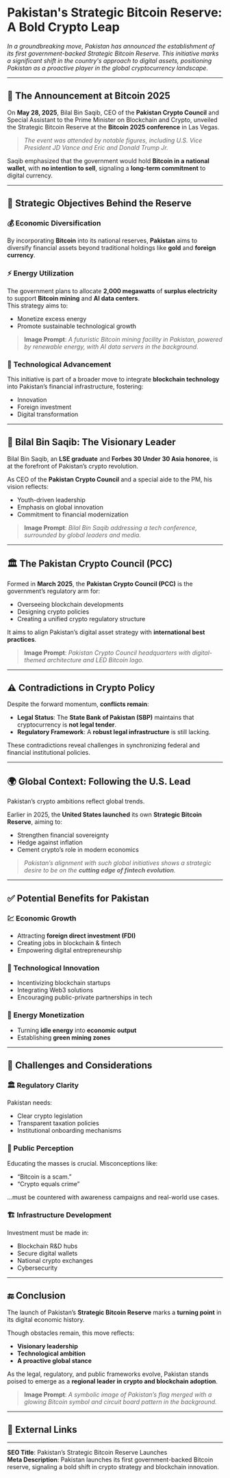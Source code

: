 # Pakistan's Strategic Bitcoin Reserve: A Bold Crypto Leap

_In a groundbreaking move, Pakistan has announced the establishment of its first government-backed Strategic Bitcoin Reserve. This initiative marks a significant shift in the country's approach to digital assets, positioning Pakistan as a proactive player in the global cryptocurrency landscape._

---

## 📍 The Announcement at Bitcoin 2025

On **May 28, 2025**, Bilal Bin Saqib, CEO of the **Pakistan Crypto Council** and Special Assistant to the Prime Minister on Blockchain and Crypto, unveiled the Strategic Bitcoin Reserve at the **Bitcoin 2025 conference** in Las Vegas.

> _The event was attended by notable figures, including U.S. Vice President JD Vance and Eric and Donald Trump Jr._

Saqib emphasized that the government would hold **Bitcoin in a national wallet**, with **no intention to sell**, signaling a **long-term commitment** to digital currency.

---

## 🧭 Strategic Objectives Behind the Reserve

### 💰 Economic Diversification

By incorporating **Bitcoin** into its national reserves, **Pakistan** aims to diversify financial assets beyond traditional holdings like **gold** and **foreign currency**.

### ⚡ Energy Utilization

The government plans to allocate **2,000 megawatts** of **surplus electricity** to support **Bitcoin mining** and **AI data centers**.  
This strategy aims to:

- Monetize excess energy  
- Promote sustainable technological growth

> **Image Prompt**: _A futuristic Bitcoin mining facility in Pakistan, powered by renewable energy, with AI data servers in the background._

### 🔗 Technological Advancement

This initiative is part of a broader move to integrate **blockchain technology** into Pakistan’s financial infrastructure, fostering:

- Innovation  
- Foreign investment  
- Digital transformation

---

## 👤 Bilal Bin Saqib: The Visionary Leader

Bilal Bin Saqib, an **LSE graduate** and **Forbes 30 Under 30 Asia honoree**, is at the forefront of Pakistan’s crypto revolution.  

As CEO of the **Pakistan Crypto Council** and a special aide to the PM, his vision reflects:

- Youth-driven leadership  
- Emphasis on global innovation  
- Commitment to financial modernization

> **Image Prompt**: _Bilal Bin Saqib addressing a tech conference, surrounded by global leaders and media._

---

## 🏛️ The Pakistan Crypto Council (PCC)

Formed in **March 2025**, the **Pakistan Crypto Council (PCC)** is the government’s regulatory arm for:

- Overseeing blockchain developments  
- Designing crypto policies  
- Creating a unified crypto regulatory structure

It aims to align Pakistan’s digital asset strategy with **international best practices**.

> **Image Prompt**: _Pakistan Crypto Council headquarters with digital-themed architecture and LED Bitcoin logo._

---

## ⚠️ Contradictions in Crypto Policy

Despite the forward momentum, **conflicts remain**:

- **Legal Status**: The **State Bank of Pakistan (SBP)** maintains that cryptocurrency is **not legal tender**.  
- **Regulatory Framework**: A **robust legal infrastructure** is still lacking.

These contradictions reveal challenges in synchronizing federal and financial institutional policies.

---

## 🌍 Global Context: Following the U.S. Lead

Pakistan’s crypto ambitions reflect global trends.

Earlier in 2025, the **United States launched** its own **Strategic Bitcoin Reserve**, aiming to:

- Strengthen financial sovereignty  
- Hedge against inflation  
- Cement crypto’s role in modern economics

> _Pakistan’s alignment with such global initiatives shows a strategic desire to be on the **cutting edge of fintech evolution**._

---

## ✅ Potential Benefits for Pakistan

### 💹 Economic Growth

- Attracting **foreign direct investment (FDI)**
- Creating jobs in blockchain & fintech
- Empowering digital entrepreneurship

### 🚀 Technological Innovation

- Incentivizing blockchain startups  
- Integrating Web3 solutions  
- Encouraging public-private partnerships in tech

### 🔌 Energy Monetization

- Turning **idle energy** into **economic output**  
- Establishing **green mining zones**  

---

## 🧱 Challenges and Considerations

### 🏛️ Regulatory Clarity

Pakistan needs:

- Clear crypto legislation  
- Transparent taxation policies  
- Institutional onboarding mechanisms

### 🧠 Public Perception

Educating the masses is crucial. Misconceptions like:

- “Bitcoin is a scam.”  
- “Crypto equals crime”  

...must be countered with awareness campaigns and real-world use cases.

### 🏗️ Infrastructure Development

Investment must be made in:

- Blockchain R&D hubs  
- Secure digital wallets  
- National crypto exchanges  
- Cybersecurity

---

## 🔚 Conclusion

The launch of Pakistan’s **Strategic Bitcoin Reserve** marks a **turning point** in its digital economic history.

Though obstacles remain, this move reflects:

- **Visionary leadership**  
- **Technological ambition**  
- **A proactive global stance**  

As the legal, regulatory, and public frameworks evolve, Pakistan stands poised to emerge as a **regional leader in crypto and blockchain adoption**.

> **Image Prompt**: _A symbolic image of Pakistan’s flag merged with a glowing Bitcoin symbol and circuit board pattern in the background._

---

## 🔗 External Links

---

**SEO Title**: Pakistan’s Strategic Bitcoin Reserve Launches  
**Meta Description**: Pakistan launches its first government-backed Bitcoin reserve, signaling a bold shift in crypto strategy and blockchain innovation.
